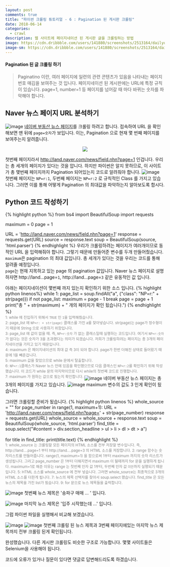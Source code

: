 ```yaml
---
layout: post
comments: true
title: "파이썬 크롤링 튜토리얼 - 6 : Pagination 된 게시판 크롤링"
date: 2018-06-14
categories:
  - crawl
description: 웹 사이트에 페이지네이션 된 게시판 글을 크롤링하는 방법
image: https://cdn.dribbble.com/users/141880/screenshots/2513164/dailyui-085.gif
image-sm: https://cdn.dribbble.com/users/141880/screenshots/2513164/dailyui-085.gif
---
```

#### Pagination 된 글 크롤링 하기
> Paginatino 이란, 여러 페이지에 일련의 관련 콘텐츠가 있음을 나타내는 페이지 번호 매김을 보여주는 것 입니다.
> 페이지네이션 된 게시판에는 URL에 특정 규칙이 있습니다. page=1, number=1 등 페이지를 넘어갈 때 마다 바뀌는 숫자를 파악해야 합니다.

## Naver 뉴스 페이지 URL 분석하기
![image](https://user-images.githubusercontent.com/39974109/41453346-5b646e9e-70b0-11e8-82b2-8c1f28041668.png)
[네이버 부동산 뉴스 페이지](http://land.naver.com/news/field.nhn?page=1)를 크롤링 하려고 합니다. 접속하여 URL 을 확인해보면 맨 뒤에 `page=숫자`가 보입니다.
이는, Pagination 으로 현재 몇 번째 페이지를 보여주는지 알려줍니다.
<p align="center"><img src ="https://user-images.githubusercontent.com/39974109/41453443-c0b7b422-70b0-11e8-823c-5450befa4619.png"></p>

첫번째 페이지라서 http://land.naver.com/news/field.nhn?page=1 인겁니다. 우리는 총 세개의 페이지가 있다는 것을 압니다. 하지만 파이썬은 알지 못하므로, 이 사이트가 총 몇번째 페이지까지 Pagination 되어있는지 코드로 알려줘야 합니다. 
![image](https://user-images.githubusercontent.com/39974109/41454046-f9c525fe-70b2-11e8-8afe-a6dbd680a791.png)
첫번째 페이지는 `NP=r:1`, 두번째 페이지는 `NP=r:2` 로 규칙적인 Class 를 가지고 있습니다. 그러면 이를 통해 어떻게 Pagination 의 최대값을 파악하는지 알아보도록 합시다.

## Python 코드 작성하기
{% highlight python %}
from bs4 import BeautifulSoup
import requests

maximum = 0
page = 1

URL = 'http://land.naver.com/news/field.nhn?page=1'
response = requests.get(URL)
source = response.text
soup = BeautifulSoup(source, 'html.parser')
{% endhighlight %}
우리가 크롤링하려는 페이지가 여러개이므로 동적인 URL 을 입력해줘야 합니다. 그렇기 때문에 만들어준 변수를 두개 만들어줬습니다.
<br>`maximum`은 pagination 의 최대 값입니다. 총 세개가 있다는 것을 우리는 코드를 통해 알려줄 예정입니다.
<br>`page`는 현재 지목하고 있는 page 의 pagination 값입니다. Naver 뉴스 페이지로 설명하자면 http://land...page=`1`, http://land...page=`3` 같은 유동적인 값 입니다.

아래는 페이지네이션이 몇번째 까지 있는지 확인하기 위한 소스 입니다.
{% highlight python linenos%}
while 1:
	page_list = soup.findAll("a", {"class": "NP=r:" + str(page)})
	if not page_list:
		maximum = page - 1
		break
	page = page + 1
print("총 " + str(maximum) + " 개의 페이지가 확인 됬습니다.")
{% endhighlight %}
<sup style="color: #878787;"><br>
1: while 에 진입하기 위해서 `TRUE` 인 `1`을 입력해줬습니다.<br>
2: page_list 에 `NP=r: + str(page)` 클래스를 가진 a를 찾아넣습니다. str(page)는 page가 정수형이기 때문에 String 으로 사용하기 위함입니다.<br>
3: page_list 에 값이 없을 때. 즉, `NP=r:숫자` 가 없는 클래스일때 실행하는 코드입니다. 여기서 `NP=r:숫자` 가 없다는 것은 숫자가 3을 초과했다는 의미가 되겠습니다. 저희가 크롤링하려는 페이지는 총 3개의 페이지네이션을 가지고 있기 때문입니다.<br>
4: maximum 은 페이지네이션의 최대 값 즉 3이 되야 합니다. page가 한번 더해진 상태로 들어왔기 때문에 1을 빼준겁니다.<br>
5: maximum 값을 찾았으므로 while 문에서 탈출합니다.<br>
6: `NP=r:1`클래스가 Naver 뉴스 안에 있음을 확인했으므로 다음 클래스인 `NP=r:2`를 확인하기 위해 작성했습니다. 이 코드가 while 문의 마지막이므로 다시 while의 첫번째 코드로 진행합니다. <br>
7: maximum 가 원하는 값으로 됬는지 확인합니다.
</sup>
![image](https://user-images.githubusercontent.com/39974109/41454046-f9c525fe-70b2-11e8-8afe-a6dbd680a791.png)
네이버 부동산 뉴스 페이지는 총 3개의 페이지를 가지고 있습니다.
![image](https://user-images.githubusercontent.com/39974109/41454996-6e8c8ca8-70b6-11e8-8794-5cde8778e547.png)
maximum 변수의 값도 3 인게 확인이 됬습니다.

그러면 크롤링할 준비가 됬습니다.
{% highlight python linenos %}
whole_source = ""
for page_number in range(1, maximum+1):
	URL = 'http://land.naver.com/news/field.nhn?page=' + str(page_number)
	response = requests.get(URL)
	whole_source = whole_source + response.text
soup = BeautifulSoup(whole_source, 'html.parser')
find_title = soup.select("#content > div.section_headline > ul > li > dl > dt > a")

for title in find_title:
	print(title.text)
{% endhighlight %}
<sup style="color: #878787;"><br>
1: whole_source 는 크롤링할 모든 페이지의 HTML 소스를 전부 저장할 변수입니다. 즉, http://land....page=1 부터 http://land....page=3 의 HTML 소스를 저장합니다.
2: range 함수는 숫자리스트를 만들어줍니다. range(1, maximum+1) 을 함으로써 1부터 maximum 까지의 숫자 리스트가 생성됩니다. 그리고 page_number 은 1부터 더해지면서 maximum 이 될때까지 for 문을 실행하게 됩니다. maximum+1로 해준 이유는 range 는 첫번째 인자 값 1부터, 두번째 인자 값 `미만`까지 실행되기 때문입니다.
5: HTML 소스를 whole_source 에 전부 넣습니다. 그러면 whole_source는 최종적으로 3개의 HTML 소스를 더한게 됩니다.
7: 뉴스의 제목 선택자를 찾아서 soup.select 했습니다. find_title 은 모든 뉴스의 제목을 가진 list가 됬습니다.
9: for 문으로 뉴스 제목들을 출력합니다.
</sup>

![image](https://user-images.githubusercontent.com/39974109/41455768-450d2060-70b9-11e8-8f56-7a06d05a5fc6.png)
첫번째 뉴스 제목은 '송파구 매매 ... ' 입니다. 

![image](https://user-images.githubusercontent.com/39974109/41455772-480b7a3c-70b9-11e8-8f2d-afae65d94e1b.png)
마지막 뉴스 제목은 '입주 시작했는데 ...' 입니다.

그럼 파이썬 파일을 실행해서 비교해 보겠습니다.

![image](https://user-images.githubusercontent.com/39974109/41455856-9491d0c2-70b9-11e8-9b6b-799b957b8ae7.png)
![image](https://user-images.githubusercontent.com/39974109/41455866-9c260e70-70b9-11e8-8c9d-3718cda78d33.png)
첫번째 크롤링 된 뉴스 제목과 3번째 페이지에있는 마지막 뉴스 제목까지 전부 크롤링 된게 확인됩니다.

완성했습니다. 다른 게시판 크롤링도 비슷한 구조로 가능합니다. 몇몇 사이트들은 Selenium을 사용해야 됩니다. 

코드에 오류가 있거나 질문이 있다면 댓글로 답변해드리도록 하겠습니다.
